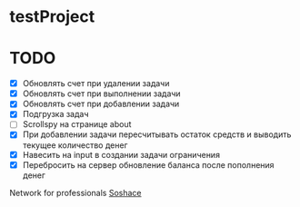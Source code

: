 # testProject

# TODO
- [x] Обновлять счет при удалении задачи
- [x] Обновлять счет при выполнении задачи
- [x] Обновлять счет при добавлении задачи
- [x] Подгрузка задач 
- [ ] Scrollspy на странице about
- [x] При добавлении задачи пересчитывать остаток средств и выводить текущее количество денег
- [x] Навесить на input в создании задачи ограничения
- [x] Перебросить на сервер обновление баланса после пополнения денег

Network for professionals [Soshace](https://soshace.com)

